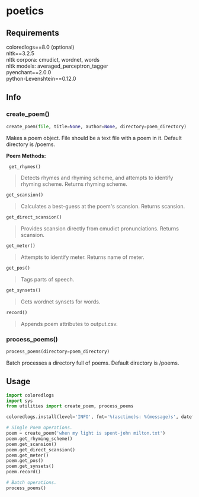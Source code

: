 # poetics
## Requirements
coloredlogs==8.0 (optional)  
nltk==3.2.5  
nltk corpora: cmudict, wordnet, words  
nltk models: averaged_perceptron_tagger  
pyenchant==2.0.0  
python-Levenshtein==0.12.0  
## Info
### create_poem()
```python 
create_poem(file, title=None, author=None, directory=poem_directory) 
```
Makes a poem object. File should be a text file with a poem in it.  Default directory is /poems.

**Poem Methods:**  
```python
 get_rhymes()
``` 
>Detects rhymes and rhyming scheme, and attempts to identify rhyming scheme. Returns rhyming scheme.  

```python
get_scansion()  
```
>Calculates a best-guess at the poem's scansion. Returns scansion.  

```python
get_direct_scansion()
```
>Provides scansion directly from cmudict pronunciations. Returns scansion.  

```python
get_meter()
```  
> Attempts to identify meter. Returns name of meter.  

```python
get_pos()
```
>Tags parts of speech.  

```python
get_synsets()
```
>Gets wordnet synsets for words.  

```python
record()
```
>Appends poem attributes to output.csv.  

### process_poems()
```python
process_poems(directory=poem_directory)
```
Batch processes a directory full of poems. Default directory is /poems.

## Usage
```python
import coloredlogs
import sys
from utilities import create_poem, process_poems

coloredlogs.install(level='INFO', fmt='%(asctime)s: %(message)s', datefmt='%H:%M:%S', stream=sys.stdout)

# Single Poem operations.
poem = create_poem('when my light is spent-john milton.txt')
poem.get_rhyming_scheme()
poem.get_scansion()
poem.get_direct_scansion()
poem.get_meter()
poem.get_pos()
poem.get_synsets()
poem.record()

# Batch operations.
process_poems()
```